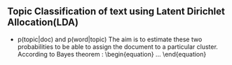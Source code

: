 ## Topic Classification of text using Latent Dirichlet Allocation(LDA)

* p(topic|doc) and p(word|topic)
The aim is to estimate these two probabilities to be able to assign the document to a particular cluster. According to Bayes theorem : 
\begin{equation} ... \end{equation}
